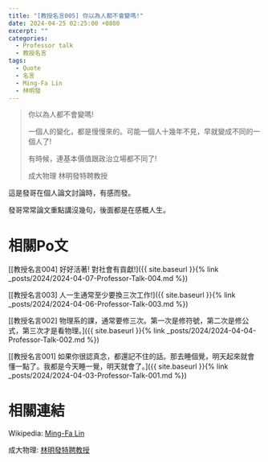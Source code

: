 ```yaml
---
title: "[教授名言005] 你以為人都不會變嗎!"
date: 2024-04-25 02:25:00 +0800
excerpt: ""
categories: 
  - Professor talk
  - 教授名言
tags:
  - Quote
  - 名言
  - Ming-Fa Lin
  - 林明發
---
```


> 你以為人都不會變嗎!
>
> 一個人的變化，都是慢慢來的。可能一個人十幾年不見，早就變成不同的一個人了!
>
> 有時候，連基本價值跟政治立場都不同了!
>
> 成大物理 林明發特聘教授

這是發哥在個人論文討論時，有感而發。

發哥常常論文重點講沒幾句，後面都是在感概人生。

# 相關Po文

[[教授名言004] 好好活著! 對社會有貢獻!]({{ site.baseurl }}{% link _posts/2024/2024-04-07-Professor-Talk-004.md %})

[[教授名言003] 人一生通常至少要換三次工作!]({{ site.baseurl }}{% link _posts/2024/2024-04-06-Professor-Talk-003.md %})

[[教授名言002] 物理系的課，通常要修三次。第一次是修符號，第二次是修公式，第三次才是看物理。]({{ site.baseurl }}{% link _posts/2024/2024-04-04-Professor-Talk-002.md %})

[[教授名言001] 如果你很認真念，都還記不住的話。那去睡個覺，明天起來就會懂一點了。我都是今天睡一覺，明天就會了。]({{ site.baseurl }}{% link _posts/2024/2024-04-03-Professor-Talk-001.md %})

# 相關連結

Wikipedia: [Ming-Fa Lin](https://en.wikipedia.org/wiki/Ming-Fa_Lin)

成大物理: [林明發特聘教授](https://www.phys.ncku.edu.tw/committees-detail/47/)
